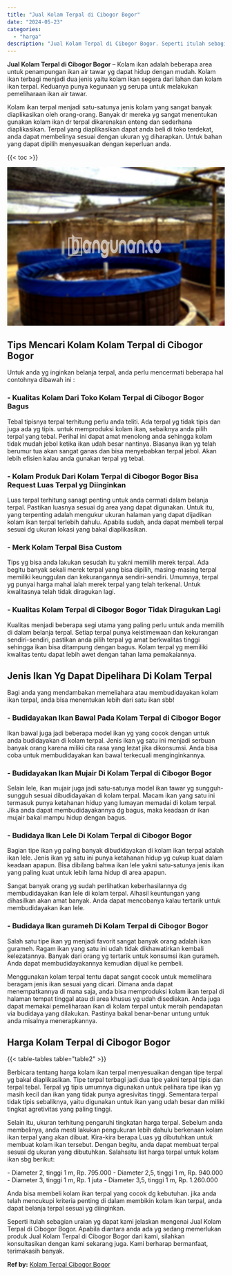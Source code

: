 ```yaml
---
title: "Jual Kolam Terpal di Cibogor Bogor"
date: "2024-05-23"
categories: 
  - "harga"
description: "Jual Kolam Terpal di Cibogor Bogor. Seperti itulah sebagian uraian yg dapat kami jelaskan mengenai Jual Kolam Terpal di Cibogor Bogor. Apabila diantara anda..."
---
```


**Jual Kolam Terpal di Cibogor Bogor** – Kolam ikan adalah beberapa area untuk penampungan ikan air tawar yg dapat hidup dengan mudah. Kolam ikan terbagi menjadi dua jenis yaitu kolam ikan segera dari lahan dan kolam ikan terpal. Keduanya punya kegunaan yg serupa untuk melakukan pemeliharaan ikan air tawar.

Kolam ikan terpal menjadi satu-satunya jenis kolam yang sangat banyak diaplikasikan oleh orang-orang. Banyak dr mereka yg sangat menentukan gunakan kolam ikan dr terpal dikarenakan enteng dan sederhana diaplikasikan. Terpal yang diaplikasikan dapat anda beli di toko terdekat, anda dapat membelinya sesuai dengan ukuran yg diharapkan. Untuk bahan yang dapat dipilih menyesuaikan dengan keperluan anda.

{{< toc >}}

![Jual Kolam Terpal di Cibogor Bogor](/images/jual-kolam-terpal-34.png)

## Tips Mencari Kolam Kolam Terpal di Cibogor Bogor

Untuk anda yg inginkan belanja terpal, anda perlu mencermati beberapa hal contohnya dibawah ini :

### \- Kualitas Kolam Dari Toko Kolam Terpal di Cibogor Bogor Bagus

Tebal tipisnya terpal terhitung perlu anda teliti. Ada terpal yg tidak tipis dan juga ada yg tipis. untuk memproduksi kolam ikan, sebaiknya anda pilih terpal yang tebal. Perihal ini dapat amat menolong anda sehingga kolam tidak mudah jebol ketika ikan udah besar nantinya. Biasanya ikan yg telah berumur tua akan sangat ganas dan bisa menyebabkan terpal jebol. Akan lebih efisien kalau anda gunakan terpal yg tebal.

### \- Kolam Produk Dari Kolam Terpal di Cibogor Bogor Bisa Request Luas Terpal yg Diinginkan

Luas terpal terhitung sanagt penting untuk anda cermati dalam belanja terpal. Pastikan luasnya sesuai dg area yang dapat digunakan. Untuk itu, yang terpenting adalah mengukur ukuran halaman yang dapat dijadikan kolam ikan terpal terlebih dahulu. Apabila sudah, anda dapat membeli terpal sesuai dg ukuran lokasi yang bakal diaplikasikan.

### \- Merk Kolam Terpal Bisa Custom

Tips yg bisa anda lakukan sesudah itu yakni memilih merek terpal. Ada begitu banyak sekali merek terpal yang bisa dipilih, masing-masing terpal memiliki keunggulan dan kekurangannya sendiri-sendiri. Umumnya, terpal yg punyai harga mahal ialah merek terpal yang telah terkenal. Untuk kwalitasnya telah tidak diragukan lagi.

### \- Kualitas Kolam Terpal di Cibogor Bogor Tidak Diragukan Lagi

Kualitas menjadi beberapa segi utama yang paling perlu untuk anda memilih di dalam belanja terpal. Setiap terpal punya keistimewaan dan kekurangan sendiri-sendiri, pastikan anda pilih terpal yg amat berkwalitas tinggi sehingga ikan bisa ditampung dengan bagus. Kolam terpal yg memiliki kwalitas tentu dapat lebih awet dengan tahan lama pemakaiannya.

## Jenis Ikan Yg Dapat Dipelihara Di Kolam Terpal

Bagi anda yang mendambakan memeliahara atau membudidayakan kolam ikan terpal, anda bisa menentukan lebih dari satu ikan sbb!

### \- Budidayakan Ikan Bawal Pada Kolam Terpal di Cibogor Bogor

Ikan bawal juga jadi beberapa model ikan yg yang cocok dengan untuk anda budidayakan di kolam terpal. Jenis ikan yg satu ini menjadi serbuan banyak orang karena miliki cita rasa yang lezat jika dikonsumsi. Anda bisa coba untuk membudidayakan kan bawal terkecuali menginginkannya.

### \- Budidayakan Ikan Mujair Di Kolam Terpal di Cibogor Bogor

Selain lele, ikan mujair juga jadi satu-satunya model ikan tawar yg sungguh-sungguh sesuai dibudidayakan di kolam terpal. Macam ikan yang satu ini termasuk punya ketahanan hidup yang lumayan memadai di kolam terpal. Jika anda dapat membudidayakannya dg bagus, maka keadaan dr ikan mujair bakal mampu hidup dengan bagus.

### \- Budidaya Ikan Lele Di Kolam Terpal di Cibogor Bogor

Bagian tipe ikan yg paling banyak dibudidayakan di kolam ikan terpal adalah ikan lele. Jenis ikan yg satu ini punya ketahanan hidup yg cukup kuat dalam keadaan apapun. Bisa dibilang bahwa ikan lele yakni satu-satunya jenis ikan yang paling kuat untuk lebih lama hidup di area apapun.

Sangat banyak orang yg sudah perlihatkan keberhasilannya dg membudidayakan ikan lele di kolam terpal. Alhasil keuntungan yang dihasilkan akan amat banyak. Anda dapat mencobanya kalau tertarik untuk membudidayakan ikan lele.

### \- Budidaya Ikan gurameh Di Kolam Terpal di Cibogor Bogor

Salah satu tipe ikan yg menjadi favorit sangat banyak orang adalah ikan gurameh. Ragam ikan yang satu ini udah tidak dikhawatirkan kembali kelezatannya. Banyak dari orang yg tertarik untuk konsumsi ikan gurameh. Anda dapat membudidayakannya kemudian dijual ke pembeli.

Menggunakan kolam terpal tentu dapat sangat cocok untuk memelihara beragam jenis ikan sesuai yang dicari. Dimana anda dapat menempatkannya di mana saja, anda bisa memproduksi kolam ikan terpal di halaman tempat tinggal atau di area khusus yg udah disediakan. Anda juga dapat memakai pemeliharaan ikan di kolam terpal untuk meraih pendapatan via budidaya yang dilakukan. Pastinya bakal benar-benar untung untuk anda misalnya menerapkannya.

## Harga Kolam Terpal di Cibogor Bogor

{{< table-tables table="table2" >}}

Berbicara tentang harga kolam ikan terpal menyesuaikan dengan tipe terpal yg bakal diaplikasikan. Tipe terpal terbagi jadi dua tipe yakni terpal tipis dan terpal tebal. Terpal yg tipis umumnya digunakan untuk pelihara tipe ikan yg masih kecil dan ikan yang tidak punya agresivitas tinggi. Sementara terpal tidak tipis sebaliknya, yaitu digunakan untuk ikan yang udah besar dan miliki tingkat agretivitas yang paling tinggi.

Selain itu, ukuran terhitung pengaruhi tingkatan harga terpal. Sebelum anda membelinya, anda mesti lakukan pengukuran lebih dahulu berkenaan kolam ikan terpal yang akan dibuat. Kira-kira berapa Luas yg dibutuhkan untuk membuat kolam ikan tersebut. Dengan begitu, anda dapat membuat terpal sesuai dg ukuran yang dibutuhkan. Salahsatu list harga terpal untuk kolam ikan sbg berikut:

\- Diameter 2, tinggi 1 m, Rp. 795.000 - Diameter 2,5, tinggi 1 m, Rp. 940.000 - Diameter 3, tinggi 1 m, Rp. 1 juta - Diameter 3,5, tinggi 1 m, Rp. 1.260.000

Anda bisa membeli kolam ikan terpal yang cocok dg kebutuhan. jika anda telah mencukupi kriteria penting di dalam membikin kolam ikan terpal, anda dapat belanja terpal sesuai yg diinginkan.

Seperti itulah sebagian uraian yg dapat kami jelaskan mengenai Jual Kolam Terpal di Cibogor Bogor. Apabila diantara anda ada yg sedang memerlukan produk Jual Kolam Terpal di Cibogor Bogor dari kami, silahkan konsultasikan dengan kami sekarang juga. Kami berharap bermanfaat, terimakasih banyak.

**Ref by:** [Kolam Terpal Cibogor Bogor](https://id.wikipedia.org/wiki/Kolam)
